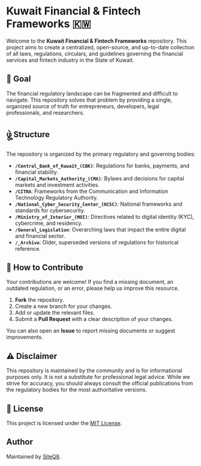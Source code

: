 # Kuwait Financial & Fintech Frameworks 🇰🇼

Welcome to the **Kuwait Financial & Fintech Frameworks** repository. This project aims to create a centralized, open-source, and up-to-date collection of all laws, regulations, circulars, and guidelines governing the financial services and fintech industry in the State of Kuwait.

## 🎯 Goal

The financial regulatory landscape can be fragmented and difficult to navigate. This repository solves that problem by providing a single, organized source of truth for entrepreneurs, developers, legal professionals, and researchers.

## ဖွဲ့ Structure

The repository is organized by the primary regulatory and governing bodies:

* **`/Central_Bank_of_Kuwait_(CBK)`**: Regulations for banks, payments, and financial stability.
* **`/Capital_Markets_Authority_(CMA)`**: Bylaws and decisions for capital markets and investment activities.
* **`/CITRA`**: Frameworks from the Communication and Information Technology Regulatory Authority.
* **`/National_Cyber_Security_Center_(NCSC)`**: National frameworks and standards for cybersecurity.
* **`/Ministry_of_Interior_(MOI)`**: Directives related to digital identity (KYC), cybercrime, and residency.
* **`/General_Legislation`**: Overarching laws that impact the entire digital and financial sector.
* **`/_Archive`**: Older, superseded versions of regulations for historical reference.

## 🙌 How to Contribute

Your contributions are welcome! If you find a missing document, an outdated regulation, or an error, please help us improve this resource.

1.  **Fork** the repository.
2.  Create a new branch for your changes.
3.  Add or update the relevant files.
4.  Submit a **Pull Request** with a clear description of your changes.

You can also open an **Issue** to report missing documents or suggest improvements.

## ⚠️ Disclaimer

This repository is maintained by the community and is for informational purposes only. It is not a substitute for professional legal advice. While we strive for accuracy, you should always consult the official publications from the regulatory bodies for the most authoritative versions.

## 📜 License

This project is licensed under the [MIT License](LICENSE).

## Author

Maintained by [SiteQ8](https://github.com/SiteQ8).
